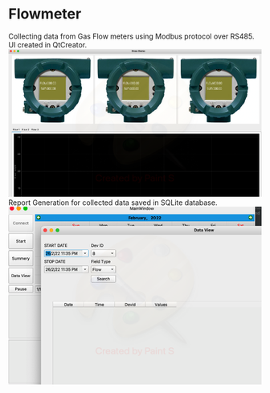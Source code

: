 # Flowmeter
Collecting data from Gas Flow meters using Modbus protocol over RS485.
UI created in QtCreator. <br />
<img alt="NO IMAGE" src="Modbus Flow Meters.png"><br />
Report Generation for collected data saved in SQLite database.<br />
<img alt="NO IMAGE" src="Flow Meter Summery.png"><br /> 
